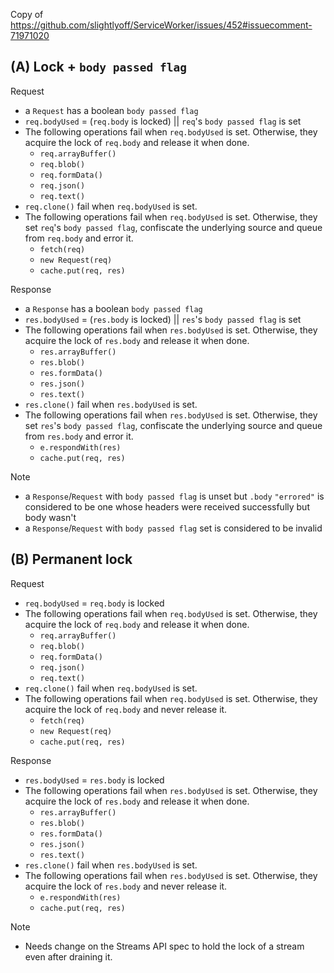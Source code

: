 Copy of https://github.com/slightlyoff/ServiceWorker/issues/452#issuecomment-71971020

## (A) Lock + `body passed flag`

Request

- a `Request` has a boolean `body passed flag`
- `req.bodyUsed` = (`req.body` is locked) || `req`'s `body passed flag` is set
- The following operations fail when `req.bodyUsed` is set. Otherwise, they acquire the lock of `req.body` and release it when done.
    - `req.arrayBuffer()`
    - `req.blob()`
    - `req.formData()`
    - `req.json()`
    - `req.text()`
- `req.clone()` fail when `req.bodyUsed` is set.
- The following operations fail when `req.bodyUsed` is set. Otherwise, they set `req`'s `body passed flag`, confiscate the underlying source and queue from `req.body` and error it.
    - `fetch(req)`
    - `new Request(req)`
    - `cache.put(req, res)`

Response

- a `Response` has a boolean `body passed flag`
- `res.bodyUsed` = (`res.body` is locked) || `res`'s `body passed flag` is set
- The following operations fail when `res.bodyUsed` is set. Otherwise, they acquire the lock of `res.body` and release it when done.
    - `res.arrayBuffer()`
    - `res.blob()`
    - `res.formData()`
    - `res.json()`
    - `res.text()`
- `res.clone()` fail when `res.bodyUsed` is set.
- The following operations fail when `res.bodyUsed` is set. Otherwise, they set `res`'s `body passed flag`, confiscate the underlying source and queue from `res.body` and error it.
    - `e.respondWith(res)`
    - `cache.put(req, res)`

Note

- a `Response`/`Request` with `body passed flag` is unset but `.body` `"errored"` is considered to be one whose headers were received successfully but body wasn't
- a `Response`/`Request` with `body passed flag` set is considered to be invalid

## (B) Permanent lock

Request

- `req.bodyUsed` = `req.body` is locked
- The following operations fail when `req.bodyUsed` is set. Otherwise, they acquire the lock of `req.body` and release it when done.
    - `req.arrayBuffer()`
    - `req.blob()`
    - `req.formData()`
    - `req.json()`
    - `req.text()`
- `req.clone()` fail when `req.bodyUsed` is set.
- The following operations fail when `req.bodyUsed` is set. Otherwise, they acquire the lock of `req.body` and never release it.
    - `fetch(req)`
    - `new Request(req)`
    - `cache.put(req, res)`

Response

- `res.bodyUsed` = `res.body` is locked
- The following operations fail when `res.bodyUsed` is set. Otherwise, they acquire the lock of `res.body` and release it when done.
    - `res.arrayBuffer()`
    - `res.blob()`
    - `res.formData()`
    - `res.json()`
    - `res.text()`
- `res.clone()` fail when `res.bodyUsed` is set.
- The following operations fail when `res.bodyUsed` is set. Otherwise, they acquire the lock of `res.body` and never release it.
    - `e.respondWith(res)`
    - `cache.put(req, res)`

Note

- Needs change on the Streams API spec to hold the lock of a stream even after draining it.
